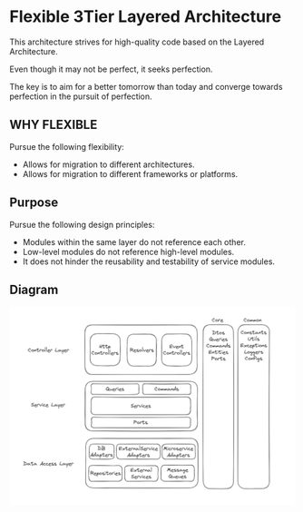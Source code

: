 # Flexible 3Tier Layered Architecture
This architecture strives for high-quality code based on the Layered Architecture.

Even though it may not be perfect, it seeks perfection.

The key is to aim for a better tomorrow than today and converge towards perfection in the pursuit of perfection.

## WHY FLEXIBLE
Pursue the following flexibility:

- Allows for migration to different architectures.
- Allows for migration to different frameworks or platforms.

## Purpose
Pursue the following design principles:

- Modules within the same layer do not reference each other.
- Low-level modules do not reference high-level modules.
- It does not hinder the reusability and testability of service modules.

## Diagram
![](./docs/flexible-3tier-layered-architecture.png)
